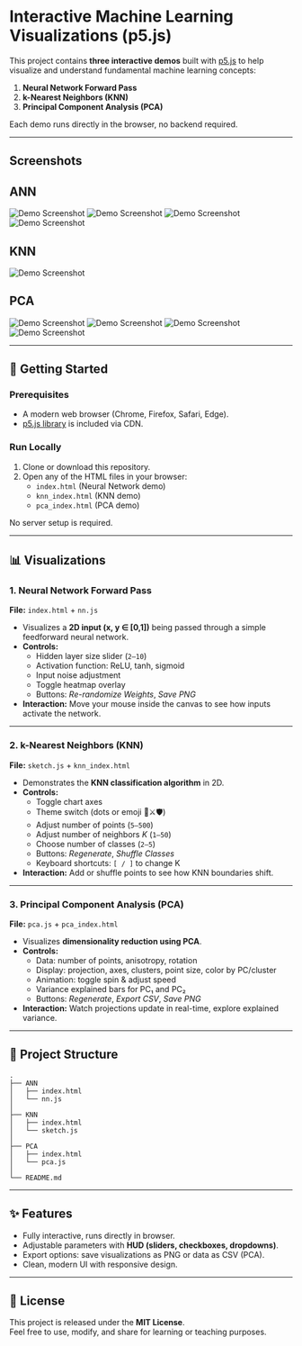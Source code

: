 # Interactive Machine Learning Visualizations (p5.js)

This project contains **three interactive demos** built with [p5.js](https://p5js.org/) to help visualize and understand fundamental machine learning concepts:

1. **Neural Network Forward Pass**  
2. **k-Nearest Neighbors (KNN)**  
3. **Principal Component Analysis (PCA)**  

Each demo runs directly in the browser, no backend required.

---
## Screenshots

## ANN 
![Demo Screenshot](ANN/ANN-1.png)
![Demo Screenshot](ANN/ANN-2.png)
![Demo Screenshot](ANN/ANN-3.png)
![Demo Screenshot](ANN/ANN-4.png)

## KNN
![Demo Screenshot](KNN/KNN.png)

## PCA
![Demo Screenshot](PCA/PCA-1.png)
![Demo Screenshot](PCA/PCA-2.png)
![Demo Screenshot](PCA/PCA-3.png)
![Demo Screenshot](PCA/PCA-4.png)


---
## 🚀 Getting Started

### Prerequisites
- A modern web browser (Chrome, Firefox, Safari, Edge).  
- [p5.js library](https://cdnjs.cloudflare.com/ajax/libs/p5.js/1.9.0/p5.min.js) is included via CDN.  

### Run Locally
1. Clone or download this repository.  
2. Open any of the HTML files in your browser:  
   - `index.html` (Neural Network demo)  
   - `knn_index.html` (KNN demo)  
   - `pca_index.html` (PCA demo)  

No server setup is required.

---

## 📊 Visualizations

### 1. Neural Network Forward Pass
**File:** `index.html` + `nn.js`

- Visualizes a **2D input (x, y ∈ [0,1])** being passed through a simple feedforward neural network.  
- **Controls:**  
  - Hidden layer size slider (`2–10`)  
  - Activation function: ReLU, tanh, sigmoid  
  - Input noise adjustment  
  - Toggle heatmap overlay  
  - Buttons: *Re-randomize Weights*, *Save PNG*  
- **Interaction:** Move your mouse inside the canvas to see how inputs activate the network.

---

### 2. k-Nearest Neighbors (KNN)
**File:** `sketch.js` + `knn_index.html`

- Demonstrates the **KNN classification algorithm** in 2D.  
- **Controls:**  
  - Toggle chart axes  
  - Theme switch (dots or emoji 🧙⚔️🛡️)  
  - Adjust number of points (`5–500`)  
  - Adjust number of neighbors *K* (`1–50`)  
  - Choose number of classes (`2–5`)  
  - Buttons: *Regenerate*, *Shuffle Classes*  
  - Keyboard shortcuts: `[ / ]` to change K  
- **Interaction:** Add or shuffle points to see how KNN boundaries shift.

---

### 3. Principal Component Analysis (PCA)
**File:** `pca.js` + `pca_index.html`

- Visualizes **dimensionality reduction using PCA**.  
- **Controls:**  
  - Data: number of points, anisotropy, rotation  
  - Display: projection, axes, clusters, point size, color by PC/cluster  
  - Animation: toggle spin & adjust speed  
  - Variance explained bars for PC₁ and PC₂  
  - Buttons: *Regenerate*, *Export CSV*, *Save PNG*  
- **Interaction:** Watch projections update in real-time, explore explained variance.

---

## 📂 Project Structure
```
.
├── ANN
│   ├── index.html
│   └── nn.js
│
├── KNN
│   ├── index.html
│   └── sketch.js
│
├── PCA
│   ├── index.html
│   └── pca.js
│
└── README.md

```

---

## ✨ Features
- Fully interactive, runs directly in browser.  
- Adjustable parameters with **HUD (sliders, checkboxes, dropdowns)**.  
- Export options: save visualizations as PNG or data as CSV (PCA).  
- Clean, modern UI with responsive design.

---

## 📜 License
This project is released under the **MIT License**.  
Feel free to use, modify, and share for learning or teaching purposes.
